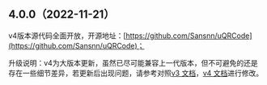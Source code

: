 ## 4.0.0（2022-11-21）
v4版本源代码全面开放，开源地址：[https://github.com/Sansnn/uQRCode](https://github.com/Sansnn/uQRCode)；  

升级说明：v4为大版本更新，虽然已尽可能兼容上一代版本，但不可避免的还是存在一些细节差异，若更新后出现问题，请参考对照[v3 文档](https://uqrcode.cn/doc/v3)，[v4 文档](https://uqrcode.cn/doc)进行修改。
